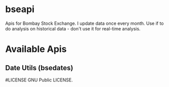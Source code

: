 # bseapi
Apis for Bombay Stock Exchange. I update data once every month. Use if to do analysis on historical data - don't use it for real-time analysis.

# Available Apis

## Date Utils (bsedates)

#LICENSE
GNU Public LICENSE.
